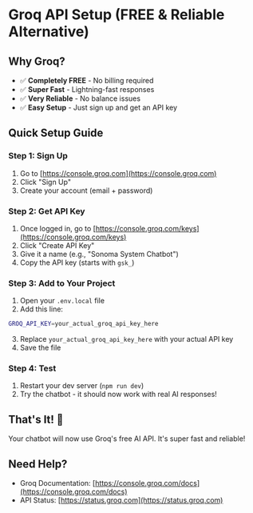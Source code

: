 # Groq API Setup (FREE & Reliable Alternative)

## Why Groq?
- ✅ **Completely FREE** - No billing required
- ✅ **Super Fast** - Lightning-fast responses
- ✅ **Very Reliable** - No balance issues
- ✅ **Easy Setup** - Just sign up and get an API key

## Quick Setup Guide

### Step 1: Sign Up
1. Go to [https://console.groq.com](https://console.groq.com)
2. Click "Sign Up" 
3. Create your account (email + password)

### Step 2: Get API Key
1. Once logged in, go to [https://console.groq.com/keys](https://console.groq.com/keys)
2. Click "Create API Key"
3. Give it a name (e.g., "Sonoma System Chatbot")
4. Copy the API key (starts with `gsk_`)

### Step 3: Add to Your Project
1. Open your `.env.local` file
2. Add this line:
```bash
GROQ_API_KEY=your_actual_groq_api_key_here
```
3. Replace `your_actual_groq_api_key_here` with your actual API key
4. Save the file

### Step 4: Test
1. Restart your dev server (`npm run dev`)
2. Try the chatbot - it should now work with real AI responses!

## That's It! 🎉
Your chatbot will now use Groq's free AI API. It's super fast and reliable!

## Need Help?
- Groq Documentation: [https://console.groq.com/docs](https://console.groq.com/docs)
- API Status: [https://status.groq.com](https://status.groq.com)
